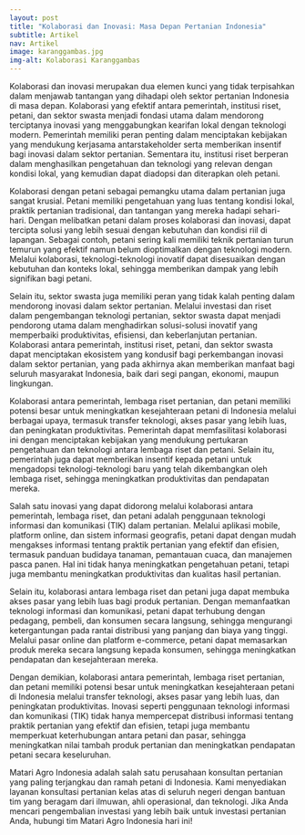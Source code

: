 ```yaml
---
layout: post
title: "Kolaborasi dan Inovasi: Masa Depan Pertanian Indonesia"
subtitle: Artikel
nav: Artikel
image: karanggambas.jpg
img-alt: Kolaborasi Karanggambas
---
```


Kolaborasi dan inovasi merupakan dua elemen kunci yang tidak terpisahkan dalam menjawab tantangan yang dihadapi oleh sektor pertanian Indonesia di masa depan. Kolaborasi yang efektif antara pemerintah, institusi riset, petani, dan sektor swasta menjadi fondasi utama dalam mendorong terciptanya inovasi yang menggabungkan kearifan lokal dengan teknologi modern. Pemerintah memiliki peran penting dalam menciptakan kebijakan yang mendukung kerjasama antarstakeholder serta memberikan insentif bagi inovasi dalam sektor pertanian. Sementara itu, institusi riset berperan dalam menghasilkan pengetahuan dan teknologi yang relevan dengan kondisi lokal, yang kemudian dapat diadopsi dan diterapkan oleh petani.

Kolaborasi dengan petani sebagai pemangku utama dalam pertanian juga sangat krusial. Petani memiliki pengetahuan yang luas tentang kondisi lokal, praktik pertanian tradisional, dan tantangan yang mereka hadapi sehari-hari. Dengan melibatkan petani dalam proses kolaborasi dan inovasi, dapat tercipta solusi yang lebih sesuai dengan kebutuhan dan kondisi riil di lapangan. Sebagai contoh, petani sering kali memiliki teknik pertanian turun temurun yang efektif namun belum dioptimalkan dengan teknologi modern. Melalui kolaborasi, teknologi-teknologi inovatif dapat disesuaikan dengan kebutuhan dan konteks lokal, sehingga memberikan dampak yang lebih signifikan bagi petani.

Selain itu, sektor swasta juga memiliki peran yang tidak kalah penting dalam mendorong inovasi dalam sektor pertanian. Melalui investasi dan riset dalam pengembangan teknologi pertanian, sektor swasta dapat menjadi pendorong utama dalam menghadirkan solusi-solusi inovatif yang memperbaiki produktivitas, efisiensi, dan keberlanjutan pertanian. Kolaborasi antara pemerintah, institusi riset, petani, dan sektor swasta dapat menciptakan ekosistem yang kondusif bagi perkembangan inovasi dalam sektor pertanian, yang pada akhirnya akan memberikan manfaat bagi seluruh masyarakat Indonesia, baik dari segi pangan, ekonomi, maupun lingkungan.

Kolaborasi antara pemerintah, lembaga riset pertanian, dan petani memiliki potensi besar untuk meningkatkan kesejahteraan petani di Indonesia melalui berbagai upaya, termasuk transfer teknologi, akses pasar yang lebih luas, dan peningkatan produktivitas. Pemerintah dapat memfasilitasi kolaborasi ini dengan menciptakan kebijakan yang mendukung pertukaran pengetahuan dan teknologi antara lembaga riset dan petani. Selain itu, pemerintah juga dapat memberikan insentif kepada petani untuk mengadopsi teknologi-teknologi baru yang telah dikembangkan oleh lembaga riset, sehingga meningkatkan produktivitas dan pendapatan mereka.

Salah satu inovasi yang dapat didorong melalui kolaborasi antara pemerintah, lembaga riset, dan petani adalah penggunaan teknologi informasi dan komunikasi (TIK) dalam pertanian. Melalui aplikasi mobile, platform online, dan sistem informasi geografis, petani dapat dengan mudah mengakses informasi tentang praktik pertanian yang efektif dan efisien, termasuk panduan budidaya tanaman, pemantauan cuaca, dan manajemen pasca panen. Hal ini tidak hanya meningkatkan pengetahuan petani, tetapi juga membantu meningkatkan produktivitas dan kualitas hasil pertanian.

Selain itu, kolaborasi antara lembaga riset dan petani juga dapat membuka akses pasar yang lebih luas bagi produk pertanian. Dengan memanfaatkan teknologi informasi dan komunikasi, petani dapat terhubung dengan pedagang, pembeli, dan konsumen secara langsung, sehingga mengurangi ketergantungan pada rantai distribusi yang panjang dan biaya yang tinggi. Melalui pasar online dan platform e-commerce, petani dapat memasarkan produk mereka secara langsung kepada konsumen, sehingga meningkatkan pendapatan dan kesejahteraan mereka.

Dengan demikian, kolaborasi antara pemerintah, lembaga riset pertanian, dan petani memiliki potensi besar untuk meningkatkan kesejahteraan petani di Indonesia melalui transfer teknologi, akses pasar yang lebih luas, dan peningkatan produktivitas. Inovasi seperti penggunaan teknologi informasi dan komunikasi (TIK) tidak hanya mempercepat distribusi informasi tentang praktik pertanian yang efektif dan efisien, tetapi juga membantu memperkuat keterhubungan antara petani dan pasar, sehingga meningkatkan nilai tambah produk pertanian dan meningkatkan pendapatan petani secara keseluruhan.

Matari Agro Indonesia adalah salah satu perusahaan konsultan pertanian yang paling terjangkau dan ramah petani di Indonesia. Kami menyediakan layanan konsultasi pertanian kelas atas di seluruh negeri dengan bantuan tim yang beragam dari ilmuwan, ahli operasional, dan teknologi. Jika Anda mencari pengembalian investasi yang lebih baik untuk investasi pertanian Anda, hubungi tim Matari Agro Indonesia hari ini!
